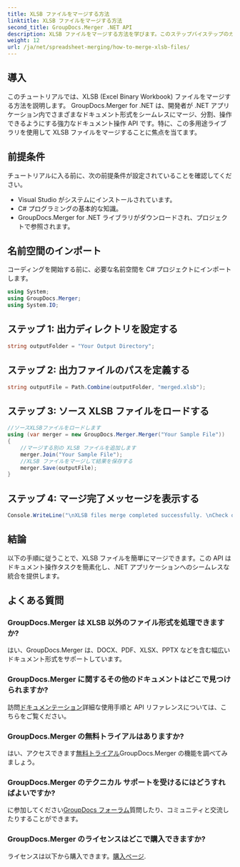 ```yaml
---
title: XLSB ファイルをマージする方法
linktitle: XLSB ファイルをマージする方法
second_title: GroupDocs.Merger .NET API
description: XLSB ファイルをマージする方法を学びます。このステップバイステップのガイドでは、ドキュメントの操作タスクを簡素化します。
weight: 12
url: /ja/net/spreadsheet-merging/how-to-merge-xlsb-files/
---
```

## 導入
このチュートリアルでは、XLSB (Excel Binary Workbook) ファイルをマージする方法を説明します。 GroupDocs.Merger for .NET は、開発者が .NET アプリケーション内でさまざまなドキュメント形式をシームレスにマージ、分割、操作できるようにする強力なドキュメント操作 API です。特に、この多用途ライブラリを使用して XLSB ファイルをマージすることに焦点を当てます。
## 前提条件
チュートリアルに入る前に、次の前提条件が設定されていることを確認してください。
- Visual Studio がシステムにインストールされています。
- C# プログラミングの基本的な知識。
- GroupDocs.Merger for .NET ライブラリがダウンロードされ、プロジェクトで参照されます。
  

## 名前空間のインポート
コーディングを開始する前に、必要な名前空間を C# プロジェクトにインポートします。
```csharp
using System; 
using GroupDocs.Merger;
using System.IO;
```
## ステップ 1: 出力ディレクトリを設定する
```csharp
string outputFolder = "Your Output Directory";
```
## ステップ 2: 出力ファイルのパスを定義する
```csharp
string outputFile = Path.Combine(outputFolder, "merged.xlsb");
```
## ステップ 3: ソース XLSB ファイルをロードする
```csharp
//ソースXLSBファイルをロードします
using (var merger = new GroupDocs.Merger.Merger("Your Sample File"))
{
    //マージする別の XLSB ファイルを追加します
    merger.Join("Your Sample File");
    //XLSB ファイルをマージして結果を保存する
    merger.Save(outputFile);
}
```
## ステップ 4: マージ完了メッセージを表示する
```csharp
Console.WriteLine("\nXLSB files merge completed successfully. \nCheck output in {0}", outputFolder);
```

## 結論
以下の手順に従うことで、XLSB ファイルを簡単にマージできます。この API はドキュメント操作タスクを簡素化し、.NET アプリケーションへのシームレスな統合を提供します。

## よくある質問
### GroupDocs.Merger は XLSB 以外のファイル形式を処理できますか?
はい、GroupDocs.Merger は、DOCX、PDF、XLSX、PPTX などを含む幅広いドキュメント形式をサポートしています。
### GroupDocs.Merger に関するその他のドキュメントはどこで見つけられますか?
訪問[ドキュメンテーション](https://tutorials.groupdocs.com/merger/net/)詳細な使用手順と API リファレンスについては、こちらをご覧ください。
### GroupDocs.Merger の無料トライアルはありますか?
はい、アクセスできます[無料トライアル](https://releases.groupdocs.com/)GroupDocs.Merger の機能を調べてみましょう。
### GroupDocs.Merger のテクニカル サポートを受けるにはどうすればよいですか?
に参加してください[GroupDocs フォーラム](https://forum.groupdocs.com/c/merger/32)質問したり、コミュニティと交流したりすることができます。
### GroupDocs.Merger のライセンスはどこで購入できますか?
ライセンスは以下から購入できます。[購入ページ](https://purchase.groupdocs.com/buy).